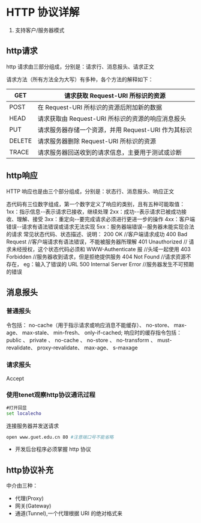# HTTP 协议详解

1. 支持客户/服务器模式  

## http请求

http 请求由三部分组成，分别是：请求行、消息报头、请求正文  

请求方法（所有方法全为大写）有多种，各个方法的解释如下：

| GET    | 请求获取 Request-URI 所标识的资源                   |
| ------ | --------------------------------------------------- |
| POST   | 在 Request-URI 所标识的资源后附加新的数据           |
| HEAD   | 请求获取由 Request-URI 所标识的资源的响应消息报头   |
| PUT    | 请求服务器存储一个资源，并用 Request-URI 作为其标识 |
| DELETE | 请求服务器删除 Request-URI 所标识的资源             |
| TRACE  | 请求服务器回送收到的请求信息，主要用于测试或诊断    |

## http响应

HTTP 响应也是由三个部分组成，分别是：状态行、消息报头、响应正文

态代码有三位数字组成，第一个数字定义了响应的类别，且有五种可能取值：
1xx：指示信息--表示请求已接收，继续处理
2xx：成功--表示请求已被成功接收、理解、接受
3xx：重定向--要完成请求必须进行更进一步的操作
4xx：客户端错误--请求有语法错误或请求无法实现
5xx：服务器端错误--服务器未能实现合法的请求
常见状态代码、状态描述、说明：
200 OK //客户端请求成功
400 Bad Request //客户端请求有语法错误，不能被服务器所理解
401 Unauthorized // 请求未经授权，这个状态代码必须和 WWW-Authenticate 报
//头域一起使用
403 Forbidden //服务器收到请求，但是拒绝提供服务
404 Not Found //请求资源不存在， eg：输入了错误的 URL
500 Internal Server Error //服务器发生不可预期的错误

## 消息报头

### 普通报头

令包括： no-cache（用于指示请求或响应消息不能缓存）、 no-store、 max-age、
max-stale、 min-fresh、 only-if-cached;
响应时的缓存指令包括： public 、 private 、 no-cache 、 no-store 、 no-transform 、
must-revalidate、 proxy-revalidate、 max-age、 s-maxage  

### 请求报头

Accept

### 使用tenet观察http协议通讯过程

```cmd
#打开回显
set localecho
```

连接服务器并发送请求

```sh
open www.guet.edu.cn 80 #注意端口号不能省略
```

+ 开发后台程序必须掌握 http 协议

## http协议补充

中介由三种：

+ 代理(Proxy)
+ 网关(Gateway)
+ 通道(Tunnel),一个代理根据 URI 的绝对格式来

